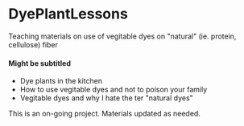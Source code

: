 # DyePlantLessons
Teaching materials on use of vegitable dyes on "natural" (ie. protein, cellulose) fiber

#### Might be subtitled 
- Dye plants in the kitchen
- How to use vegitable dyes and not to poison your family
- Vegitable dyes and why I hate the ter "natural dyes"

This is an on-going project. Materials updated as needed.
